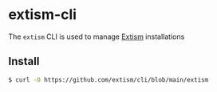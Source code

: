 # extism-cli

The `extism` CLI is used to manage [Extism](https://github.com/extism/extism) installations

## Install

```sh
$ curl -O https://github.com/extism/cli/blob/main/extism
```
